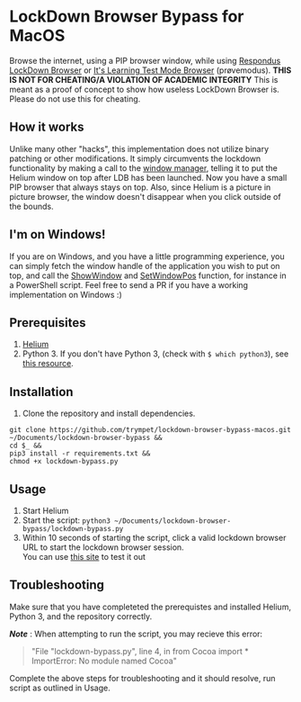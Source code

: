 # LockDown Browser Bypass for MacOS
Browse the internet, using a PIP browser window, while using [Respondus LockDown Browser](https://web.respondus.com/he/lockdownbrowser/) or [It's Learning Test Mode Browser](https://support.itslearning.com/en/support/solutions/articles/7000053270-test-mode-browser) (prøvemodus). **THIS IS NOT FOR CHEATING/A VIOLATION OF ACADEMIC INTEGRITY** This is meant as a proof of concept to show how useless LockDown Browser is. Please do not use this for cheating. 

## How it works
Unlike many other "hacks", this implementation does not utilize binary patching or other modifications. It simply circumvents the lockdown functionality by making a call to the [window manager](https://en.wikipedia.org/wiki/Window_manager), telling it to put the Helium window on top after LDB has been launched. Now you have a small PIP browser that always stays on top. Also, since Helium is a picture in picture browser, the window doesn't disappear when you click outside of the bounds.

## I'm on Windows!
If you are on Windows, and you have a little programming experience, you can simply fetch the window handle of the application you wish to put on top, and call the [ShowWindow](https://docs.microsoft.com/en-us/windows/win32/api/winuser/nf-winuser-showwindow) and [SetWindowPos](https://docs.microsoft.com/en-us/windows/win32/api/winuser/nf-winuser-setwindowpos) function, for instance in a PowerShell script. Feel free to send a PR if you have a working implementation on Windows :)

## Prerequisites
1. [Helium](https://github.com/JadenGeller/Helium)
1. Python 3. If you don't have Python 3, (check with `$ which python3`), see [this resource](https://installpython3.com/mac/).

## Installation
1. Clone the repository and install dependencies.  
```
git clone https://github.com/trympet/lockdown-browser-bypass-macos.git ~/Documents/lockdown-browser-bypass &&
cd $_ &&
pip3 install -r requirements.txt &&
chmod +x lockdown-bypass.py
```

## Usage
1. Start Helium   
2. Start the script: `python3 ~/Documents/lockdown-browser-bypass/lockdown-bypass.py`   
3. Within 10 seconds of starting the script, click a valid lockdown browser URL to start the lockdown browser session.   
You can use [this site](https://webassign.com/instructors/features/secure-testing/lockdown-browser/) to test it out

## Troubleshooting
  Make sure that you have completeted the prerequistes and installed Helium, Python 3, and the repository correctly. 
  
  ***Note*** : When attempting to run the script, you may recieve this error:

  >"File "lockdown-bypass.py", line 4, in
  >from Cocoa import *
  >ImportError: No module named Cocoa"

  Complete the above steps for troubleshooting and it should resolve, run script as outlined in Usage.
